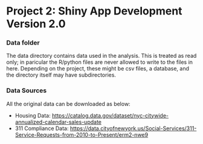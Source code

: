 # Project 2: Shiny App Development Version 2.0

### Data folder

The data directory contains data used in the analysis. This is treated as read only; in paricular the R/python files are never allowed to write to the files in here. Depending on the project, these might be csv files, a database, and the directory itself may have subdirectories.

### Data Sources
All the original data can be downloaded as below:
  + Housing Data: https://catalog.data.gov/dataset/nyc-citywide-annualized-calendar-sales-update
  + 311 Compliance Data: https://data.cityofnewyork.us/Social-Services/311-Service-Requests-from-2010-to-Present/erm2-nwe9
